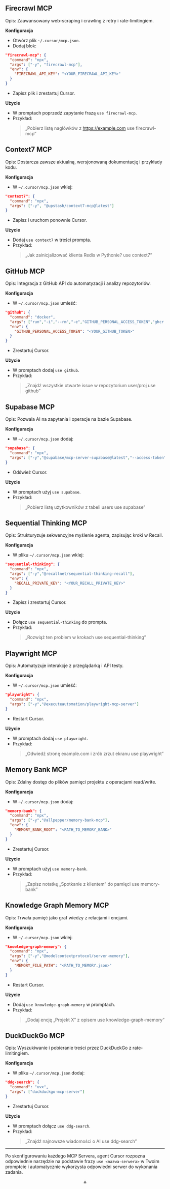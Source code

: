 ## Firecrawl MCP

Opis: Zaawansowany web-scraping i crawling z retry i rate-limitingiem.

**Konfiguracja**

- Otwórz plik `~/.cursor/mcp.json`.
- Dodaj blok:

```json
"firecrawl-mcp": {
  "command": "npx",
  "args": ["-y", "firecrawl-mcp"],
  "env": {
    "FIRECRAWL_API_KEY": "<YOUR_FIRECRAWL_API_KEY>"
  }
}
```

- Zapisz plik i zrestartuj Cursor.

**Użycie**

- W promptach poprzedź zapytanie frazą `use firecrawl-mcp`.
- Przykład:
  > „Pobierz listę nagłówków z https://example.com use firecrawl-mcp”

## Context7 MCP

Opis: Dostarcza zawsze aktualną, wersjonowaną dokumentację i przykłady kodu.

**Konfiguracja**

- W `~/.cursor/mcp.json` wklej:

```json
"context7": {
  "command": "npx",
  "args": ["-y", "@upstash/context7-mcp@latest"]
}
```

- Zapisz i uruchom ponownie Cursor.

**Użycie**

- Dodaj `use context7` w treści prompta.
- Przykład:
  > „Jak zainicjalizować klienta Redis w Pythonie? use context7”

## GitHub MCP

Opis: Integracja z GitHub API do automatyzacji i analizy repozytoriów.

**Konfiguracja**

- W `~/.cursor/mcp.json` umieść:

```json
"github": {
  "command": "docker",
  "args": ["run","-i","--rm","-e","GITHUB_PERSONAL_ACCESS_TOKEN","ghcr.io/github/github-mcp-server"],
  "env": {
    "GITHUB_PERSONAL_ACCESS_TOKEN": "<YOUR_GITHUB_TOKEN>"
  }
}
```

- Zrestartuj Cursor.

**Użycie**

- W promptach dodaj `use github`.
- Przykład:
  > „Znajdź wszystkie otwarte issue w repozytorium user/proj use github”

## Supabase MCP

Opis: Pozwala AI na zapytania i operacje na bazie Supabase.

**Konfiguracja**

- W `~/.cursor/mcp.json` dodaj:

```json
"supabase": {
  "command": "npx",
  "args": ["-y","@supabase/mcp-server-supabase@latest","--access-token","<YOUR_SUPABASE_PAT>"]
}
```

- Odśwież Cursor.

**Użycie**

- W promptach użyj `use supabase`.
- Przykład:
  > „Pobierz listę użytkowników z tabeli users use supabase”

## Sequential Thinking MCP

Opis: Strukturyzuje sekwencyjne myślenie agenta, zapisując kroki w Recall.

**Konfiguracja**

- W pliku `~/.cursor/mcp.json` wklej:

```json
"sequential-thinking": {
  "command": "npx",
  "args": ["-y","@recallnet/sequential-thinking-recall"],
  "env": {
    "RECALL_PRIVATE_KEY": "<YOUR_RECALL_PRIVATE_KEY>"
  }
}
```

- Zapisz i zrestartuj Cursor.

**Użycie**

- Dołącz `use sequential-thinking` do prompta.
- Przykład:
  > „Rozwiąż ten problem w krokach use sequential-thinking”

## Playwright MCP

Opis: Automatyzuje interakcje z przeglądarką i API testy.

**Konfiguracja**

- W `~/.cursor/mcp.json` umieść:

```json
"playwright": {
  "command": "npx",
  "args": ["-y","@executeautomation/playwright-mcp-server"]
}
```

- Restart Cursor.

**Użycie**

- W promptach dodaj `use playwright`.
- Przykład:
  > „Odwiedź stronę example.com i zrób zrzut ekranu use playwright”

## Memory Bank MCP

Opis: Zdalny dostęp do plików pamięci projektu z operacjami read/write.

**Konfiguracja**

- W `~/.cursor/mcp.json` dodaj:

```json
"memory-bank": {
  "command": "npx",
  "args": ["-y","@allpepper/memory-bank-mcp"],
  "env": {
    "MEMORY_BANK_ROOT": "<PATH_TO_MEMORY_BANK>"
  }
}
```

- Zrestartuj Cursor.

**Użycie**

- W promptach użyj `use memory-bank`.
- Przykład:
  > „Zapisz notatkę „Spotkanie z klientem” do pamięci use memory-bank”

## Knowledge Graph Memory MCP

Opis: Trwała pamięć jako graf wiedzy z relacjami i encjami.

**Konfiguracja**

- W `~/.cursor/mcp.json` wklej:

```json
"knowledge-graph-memory": {
  "command": "npx",
  "args": ["-y","@modelcontextprotocol/server-memory"],
  "env": {
    "MEMORY_FILE_PATH": "<PATH_TO_MEMORY.json>"
  }
}
```

- Restart Cursor.

**Użycie**

- Dodaj `use knowledge-graph-memory` w promptach.
- Przykład:
  > „Dodaj encję „Projekt X” z opisem use knowledge-graph-memory”

## DuckDuckGo MCP

Opis: Wyszukiwanie i pobieranie treści przez DuckDuckGo z rate-limitingiem.

**Konfiguracja**

- W pliku `~/.cursor/mcp.json` dodaj:

```json
"ddg-search": {
  "command": "uvx",
  "args": ["duckduckgo-mcp-server"]
}
```

- Zrestartuj Cursor.

**Użycie**

- W promptach dołącz `use ddg-search`.
- Przykład:
  > „Znajdź najnowsze wiadomości o AI use ddg-search”

---

Po skonfigurowaniu każdego MCP Servera, agent Cursor rozpozna odpowiednie narzędzie na podstawie frazy `use <nazwa-serwera>` w Twoim promptcie i automatycznie wykorzysta odpowiedni serwer do wykonania zadania.

<div style="text-align: center">⁂</div>

[^1]: https://docs.firecrawl.dev/mcp

[^2]: https://dev.to/mehmetakar/context7-mcp-tutorial-3he2

[^3]: https://github.com/github/github-mcp-server

[^4]: https://supabase.com/docs/guides/getting-started/mcp

[^5]: https://www.youtube.com/watch?v=R-5ucM-5P5o

[^6]: https://executeautomation.github.io/mcp-playwright/docs/intro

[^7]: https://github.com/alioshr/memory-bank-mcp

[^8]: https://www.youtube.com/watch?v=qeru0ZdudD4

[^9]: https://github.com/nickclyde/duckduckgo-mcp-server

[^10]: https://cursor.directory/mcp/firecrawl

[^11]: https://www.magicslides.app/mcps/vrknetha-firecrawl

[^12]: https://www.youtube.com/watch?v=-ls0D-rtET4

[^13]: https://docs.anthropic.com/en/docs/agents-and-tools/mcp

[^14]: https://www.youtube.com/watch?v=d3QpQO6Paeg

[^15]: https://github.com/PicardRaphael/mcp-server-documentation

[^16]: https://www.youtube.com/watch?v=smmpJtAztjs

[^17]: https://pypi.org/project/supabase-mcp-server/

[^18]: https://smithery.ai/server/@smithery-ai/server-sequential-thinking

[^19]: https://playbooks.com/mcp/anthropic-sequential-thinking

[^20]: https://executeautomation.github.io/mcp-playwright/docs/testing-videos/Bdd

[^21]: https://github.com/executeautomation/mcp-playwright

[^22]: https://www.youtube.com/watch?v=M2RFKs8Bnr8

[^23]: https://modelcontextprotocol.io/introduction

[^24]: https://forum.cursor.com/t/mcp-add-persistent-memory-in-cursor/57497

[^25]: https://github.com/shaneholloman/mcp-knowledge-graph/blob/main/pr-instructions.md

[^26]: https://playbooks.com/mcp/ashdevfr-duckduckgo

[^27]: https://www.pulsemcp.com/servers/nickclyde-duckduckgo-search

[^28]: https://www.firecrawl.dev/blog/fastmcp-tutorial-building-mcp-servers-python

[^29]: https://docs.firecrawl.dev/introduction

[^30]: https://www.youtube.com/watch?v=Ejd11WE6qaw

[^31]: https://www.youtube.com/watch?v=V-DVEFIM5n8

[^32]: https://mcp.pipedream.com/app/firecrawl

[^33]: https://github.com/mendableai/firecrawl-mcp-server

[^34]: https://onedollarvps.com/blogs/how-to-install-and-use-firecrawl-mcp

[^35]: https://apidog.com/blog/context7-mcp-server/

[^36]: https://huggingface.co/blog/lynn-mikami/context7-mcp-server

[^37]: https://www.youtube.com/watch?v=CTZm6fBYisc

[^38]: https://devcenter.upsun.com/posts/context7-mcp/

[^39]: https://github.com/upstash/context7

[^40]: https://github.com/upstash/context7-mcp

[^41]: https://upstash.com/blog/context7-mcp

[^42]: https://apidog.com/blog/github-mcp-server/

[^43]: https://github.com/mcp-use/mcp-use

[^44]: https://dev.to/debs_obrien/setting-up-the-official-github-mcp-server-a-simple-guide-707

[^45]: https://github.com/idosal/git-mcp

[^46]: https://docs.cline.bot/mcp-servers/mcp-server-from-github

[^47]: https://github.com/sammcj/mcp-package-docs

[^48]: https://www.youtube.com/watch?v=yJSX0BeMH28

[^49]: https://supabase.com/blog/mcp-server

[^50]: https://blog.hijabicoder.dev/how-to-use-supabase-mcp-in-vscode-and-cursor

[^51]: https://www.youtube.com/watch?v=wa9-d63velk

[^52]: https://github.com/supabase-community/supabase-mcp

[^53]: https://github.com/alexander-zuev/supabase-mcp-server

[^54]: https://github.com/coleam00/supabase-mcp/blob/main/README.md

[^55]: https://apidog.com/blog/supabase-mcp/

[^56]: https://forum.cursor.com/t/how-to-use-sequential-thinking/50374

[^57]: https://www.youtube.com/watch?v=RCFe1L9qm3E

[^58]: https://www.reddit.com/r/mcp/comments/1jwjagw/how_does_the_sequential_thinking_mcp_work/

[^59]: https://playbooks.com/mcp/sequential-thinking

[^60]: https://github.com/modelcontextprotocol/servers/tree/main/src/sequentialthinking

[^61]: https://ubos.tech/mcp/sequential-thinking-mcp-server-2/

[^62]: https://onedollarvps.com/blogs/how-to-set-up-and-use-sequential-thinking-mcp-server

[^63]: https://huggingface.co/blog/lynn-mikami/microsoft-playwright-mcp

[^64]: https://www.qatouch.com/blog/playwright-mcp-server/

[^65]: https://www.youtube.com/watch?v=CNzg1aPwrKI

[^66]: https://apidog.com/blog/playwright-mcp/

[^67]: https://executeautomation.github.io/mcp-playwright/docs/local-setup/Installation

[^68]: https://executeautomation.github.io/mcp-playwright/

[^69]: https://github.com/microsoft/playwright-mcp

[^70]: https://github.com/alioshr/memory-bank-mcp/blob/main/README.md

[^71]: https://www.youtube.com/watch?v=Uufa6flWid4

[^72]: https://cursor.directory/mcp/memory-bank-mcp-server

[^73]: https://www.youtube.com/watch?v=quxmEXORYto

[^74]: https://www.mcpmarket.com/server/memory-bank

[^75]: https://forum.cursor.com/t/one-shot-memory-bank-for-cursor-that-makes-a-difference/87411

[^76]: https://www.pulsemcp.com/servers/modelcontextprotocol-knowledge-graph-memory

[^77]: https://github.com/shaneholloman/mcp-knowledge-graph

[^78]: https://playbooks.com/mcp/modelcontextprotocol-knowledge-graph-memory

[^79]: https://community.aws/content/2wQNdTanksZytztHxutlGFHq23J/build-a-knowledge-graph-with-mcp-memory-and-amazon-neptune

[^80]: https://www.linkedin.com/pulse/building-your-own-memory-claude-mcp-hassan-raza-miaaf

[^81]: https://mcpmarket.com/server/basic-memory

[^82]: https://block.github.io/goose/docs/tutorials/knowledge-graph-mcp

[^83]: https://cursor.directory/mcp/duckduckgo-search

[^84]: https://playbooks.com/mcp/lowlyocean-duckduckgo-search

[^85]: https://www.pulsemcp.com/servers/lowlyocean-duckduckgo-search

[^86]: https://playbooks.com/mcp/oevortex-ddg-search

[^87]: https://apify.com/epctex/duckduckgo-scraper/api/mcp

[^88]: https://playbooks.com/mcp/zhsama-duckduckgo-search

[^89]: https://github.com/gianlucamazza/mcp-duckduckgo

